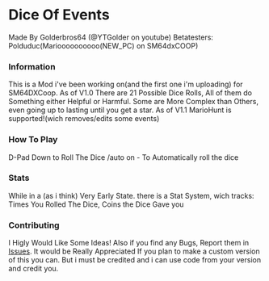 # Dice Of Events

Made By Golderbros64 (@YTGolder on youtube)
Betatesters: Polduduc(Marioooooooooo(NEW_PC) on SM64dxCOOP)

### Information
This is a Mod i've been working on(and the first one i'm uploading) for SM64DXCoop.
As of V1.0 There are 21 Possible Dice Rolls, All of them do Something either Helpful or Harmful.
Some are More Complex than Others, even going up to lasting until you get a star.
As of V1.1 MarioHunt is supported!(wich removes/edits some events)

### How To Play
D-Pad Down to Roll The Dice
/auto on - To Automatically roll the dice

### Stats
While in a (as i think) Very Early State. there is a Stat System, wich tracks: Times You Rolled The Dice, Coins the Dice Gave you

### Contributing
I Higly Would Like Some Ideas!
Also if you find any Bugs, Report them in [Issues](https://github.com/GolderBros64/DiceOfEvents/issues). It would be Really Appreciated
If you plan to make a custom version of this you can. But i must be credited and i can use code from your version and credit you.
